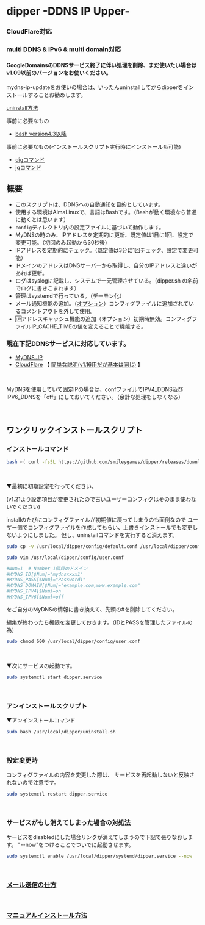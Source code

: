 # dipper -DDNS IP Upper-

### CloudFlare対応
### multi DDNS & IPv6 & multi domain対応
#### GoogleDomainsのDDNSサービス終了に伴い処理を削除、まだ使いたい場合はv1.09以前のバージョンをお使いください。

mydns-ip-updateをお使いの場合は、いったんuninstallしてからdipperをインストールすることお勧めします。

[uninstall方法](https://github.com/smileygames/mydns-ip-update)

事前に必要なもの
- [bash version4.3以降](https://github.com/smileygames/dipper/wiki/Bash-Install)

事前に必要なもの(インストールスクリプト実行時にインストールも可能)
- [digコマンド](https://github.com/smileygames/dipper/wiki/dig-command-install)
- [jqコマンド](https://github.com/smileygames/dipper/wiki/jq-command-install)

## 概要
- このスクリプトは、DDNSへの自動通知を目的としています。
- 使用する環境はAlmaLinuxで、言語はBashです。（Bashが動く環境なら普通に動くとは思います）
- `config`ディレクトリ内の設定ファイルに基づいて動作します。
- MyDNSの時のみ、IPアドレスを定期的に更新、既定値は1日に1回、設定で変更可能。（初回のみ起動から30秒後）
- IPアドレスを定期的にチェック。（既定値は3分に1回チェック、設定で変更可能）
- ドメインのアドレスはDNSサーバーから取得し、自分のIPアドレスと違いがあれば更新。
- ログはsyslogに記載し、システムで一元管理させている。（dipper.sh の名前でログに書きこまれます）
- 管理はsystemdで行っている。（デーモン化）
- メール通知機能の追加。（[オプション](https://github.com/smileygames/dipper/wiki/%E3%83%A1%E3%83%BC%E3%83%AB%E9%80%81%E4%BF%A1%E3%81%AE%E4%BB%95%E6%96%B9)）コンフィグファイルに追加されているコメントアウトを外して使用。
- 🆙アドレスキャッシュ機能の追加（オプション）初期時無効。コンフィグファイルIP_CACHE_TIMEの値を変えることで機能する。

### 現在下記DDNSサービスに対応しています。
- [MyDNS.JP](https://www.mydns.jp/)
- [CloudFlare](https://www.cloudflare.com/)  【 [簡単な説明(v1.16用だが基本は同じ)](https://smgjp.com/cloudflaredipper_ddns_dipper/) 】

<br>

MyDNSを使用していて固定IPの場合は、confファイルでIPV4_DDNS及びIPV6_DDNSを「off」にしておいてください。（余計な処理をしなくなる）

<br>

## ワンクリックインストールスクリプト
### インストールコマンド
```bash
bash <( curl -fsSL https://github.com/smileygames/dipper/releases/download/v1.21/install.sh )
```

<br>

▼最初に初期設定を行ってください。

(v1.21より設定項目が変更されたので古いユーザーコンフィグはそのまま使わないでください)

installのたびにコンフィグファイルが初期値に戻ってしまうのも面倒なので
ユーザー側でコンフィグファイルを作成してもらい、上書きインストールでも変更しないようにしました。
但し、uninstallコマンドを実行すると消えます。
```bash
sudo cp -v /usr/local/dipper/config/default.conf /usr/local/dipper/config/user.conf
```
```bash
sudo vim /usr/local/dipper/config/user.conf
```
```bash
#Num=1  # Number 1個目のドメイン
#MYDNS_ID[$Num]="mydnsxxxx1"
#MYDNS_PASS[$Num]="Password1"
#MYDNS_DOMAIN[$Num]="example.com,www.example.com"
#MYDNS_IPV4[$Num]=on
#MYDNS_IPV6[$Num]=off
```
をご自分のMyDNSの情報に書き換えて、先頭の#を削除してください。

編集が終わったら権限を変更しておきます。（IDとPASSを管理したファイルの為）
```bash
sudo chmod 600 /usr/local/dipper/config/user.conf
```

<br>

▼次にサービスの起動です。

```bash
sudo systemctl start dipper.service
```
<br>

### アンインストールスクリプト
▼アンインストールコマンド
```bash
sudo bash /usr/local/dipper/uninstall.sh
```

<br>

### 設定変更時
コンフィグファイルの内容を変更した際は、
サービスを再起動しないと反映されないので注意です。
```bash
sudo systemctl restart dipper.service
```
<br>

### サービスがもし消えてしまった場合の対処法
サービスをdisabledにした場合リンクが消えてしまうので下記で張りなおします。
"--now"をつけることでついでに起動させます。
```bash
sudo systemctl enable /usr/local/dipper/systemd/dipper.service --now
```
<br>

### [メール送信の仕方](https://github.com/smileygames/dipper/wiki/%E3%83%A1%E3%83%BC%E3%83%AB%E9%80%81%E4%BF%A1%E3%81%AE%E4%BB%95%E6%96%B9)
<br>

### [マニュアルインストール方法](https://github.com/smileygames/dipper/wiki/%E3%83%9E%E3%83%8B%E3%83%A5%E3%82%A2%E3%83%AB%E3%82%A4%E3%83%B3%E3%82%B9%E3%83%88%E3%83%BC%E3%83%AB%E6%96%B9%E6%B3%95)
<br>
